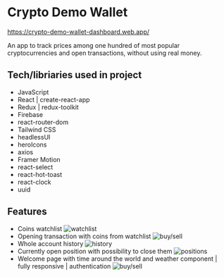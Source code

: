 # Crypto Demo Wallet

https://crypto-demo-wallet-dashboard.web.app/

An app to track prices among one hundred of most popular cryptocurrencies and open transactions, without using real money.

## Tech/libriaries used in project

- JavaScript
- React | create-react-app
- Redux | redux-toolkit
- Firebase
- react-router-dom
- Tailwind CSS
- headlessUI
- heroIcons
- axios
- Framer Motion
- react-select
- react-hot-toast
- react-clock
- uuid

## Features

- Coins watchlist
  ![watchlist](https://firebasestorage.googleapis.com/v0/b/crypto-demo-wallet-dashboard.appspot.com/o/watchlist.gif?alt=media&token=58595947-26e7-4525-9a5d-fd14b13a6b1c)
- Opening transaction with coins from watchlist
  ![buy/sell](https://firebasestorage.googleapis.com/v0/b/crypto-demo-wallet-dashboard.appspot.com/o/buysell.gif?alt=media&token=dcbd450b-eaeb-4b5a-8527-8efd2fb09334)
- Whole account history
  ![history](https://firebasestorage.googleapis.com/v0/b/crypto-demo-wallet-dashboard.appspot.com/o/history.gif?alt=media&token=d4e1e39c-a611-4534-b1e5-631ec9dd9bd4)
- Currently open position with possibility to close them
  ![positions](https://firebasestorage.googleapis.com/v0/b/crypto-demo-wallet-dashboard.appspot.com/o/positions.gif?alt=media&token=599c7df2-33e0-4f56-b278-903021e396f4)
- Welcome page with time around the world and weather component | fully responsive | authentication
  ![buy/sell](https://firebasestorage.googleapis.com/v0/b/crypto-demo-wallet-dashboard.appspot.com/o/authrwdweather.gif?alt=media&token=b525dffa-3d91-4c75-bd33-34ddef15dc44)
